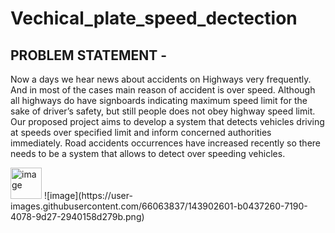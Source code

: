 # Vechical_plate_speed_dectection
<h2>PROBLEM STATEMENT -</h2>
<p>Now a days we hear news about accidents on Highways very frequently. And in most of the cases main reason of accident is over speed. Although all highways do have signboards indicating maximum speed limit for the sake of driver’s safety, but still people does not obey highway speed limit. Our proposed project aims to develop a system that detects vehicles driving at speeds over specified limit and inform concerned authorities immediately. Road accidents occurrences have increased recently so there needs to be a system that allows to detect over speeding vehicles.</p>
<img src="https://user-images.githubusercontent.com/66063837/143902601-b0437260-7190-4078-9d27-2940158d279b.png" width="50px" alt="image"/>
![image](https://user-images.githubusercontent.com/66063837/143902601-b0437260-7190-4078-9d27-2940158d279b.png)
